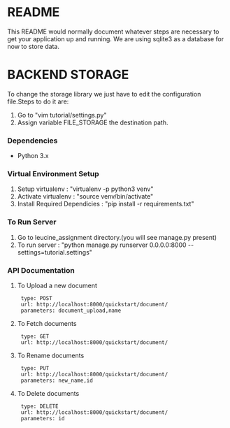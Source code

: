 # README #

This README would normally document whatever steps are necessary to get your application up and running.
We are using sqlite3 as a database for now to store data.

# BACKEND STORAGE #
To change the storage library we just have to edit the configuration file.Steps to do it are:
1. Go to "vim tutorial/settings.py"
2. Assign variable FILE_STORAGE the destination path.
       
### Dependencies ###

* Python 3.x


### Virtual Environment Setup ###

1. Setup virtualenv : "virtualenv -p python3 venv"
2. Activate virtualenv : "source venv/bin/activate"
3. Install Required Dependicies : "pip install -r requirements.txt"

### To Run Server ###
1. Go to leucine_assignment directory.(you will see manage.py present)
2. To run server : "python manage.py runserver 0.0.0.0:8000 --settings=tutorial.settings"


### API Documentation ###

1. To Upload a new document

        type: POST
        url: http://localhost:8000/quickstart/document/
        parameters: document_upload,name
        
2. To Fetch documents

        type: GET
        url: http://localhost:8000/quickstart/document/

3. To Rename documents
       
        type: PUT
        url: http://localhost:8000/quickstart/document/
        parameters: new_name,id
        
3. To Delete documents
       
        type: DELETE
        url: http://localhost:8000/quickstart/document/
        parameters: id

